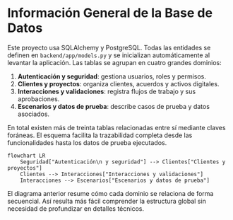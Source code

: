 # Información General de la Base de Datos

Este proyecto usa SQLAlchemy y PostgreSQL. Todas las entidades se definen en `backend/app/models.py` y se inicializan automáticamente al levantar la aplicación. Las tablas se agrupan en cuatro grandes dominios:

1. **Autenticación y seguridad**: gestiona usuarios, roles y permisos.
2. **Clientes y proyectos**: organiza clientes, acuerdos y activos digitales.
3. **Interacciones y validaciones**: registra flujos de trabajo y sus aprobaciones.
4. **Escenarios y datos de prueba**: describe casos de prueba y datos asociados.

En total existen más de treinta tablas relacionadas entre sí mediante claves foráneas. El esquema facilita la trazabilidad completa desde las funcionalidades hasta los datos de prueba ejecutados.

```mermaid
flowchart LR
    Seguridad["Autenticación\n y seguridad"] --> Clientes["Clientes y proyectos"]
    Clientes --> Interacciones["Interacciones y validaciones"]
    Interacciones --> Escenarios["Escenarios y datos de prueba"]
```

El diagrama anterior resume cómo cada dominio se relaciona de forma secuencial. Así resulta más fácil comprender la estructura global sin necesidad de profundizar en detalles técnicos.
